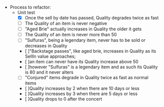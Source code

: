 - Process to refactor:
    - Unit test
        - [x] Once the sell by date has passed, Quality degrades twice as fast
        - [ ] The Quality of an item is never negative
        - [ ] "Aged Brie" actually increases in Quality the older it gets
        - [ ] The Quality of an item is never more than 50
        - [ ] "Sulfuras", being a legendary item, never has to be sold or decreases in Quality
        - [ ]"Backstage passes", like aged brie, increases in Quality as its SellIn value approaches;
        - [ ]an item can never have its Quality increase above 50
        - [ ]however "Sulfuras" is a
             legendary item and as such its Quality is 80 and it never alters
       - [ ]  "Conjured" items degrade in Quality twice as fast as normal items
       - [ ]Quality increases by 2 when there are 10 days or less
       - [ ]Quality increases by 3 when there are 5 days or less
       - [ ]Quality drops to 0 after the concert